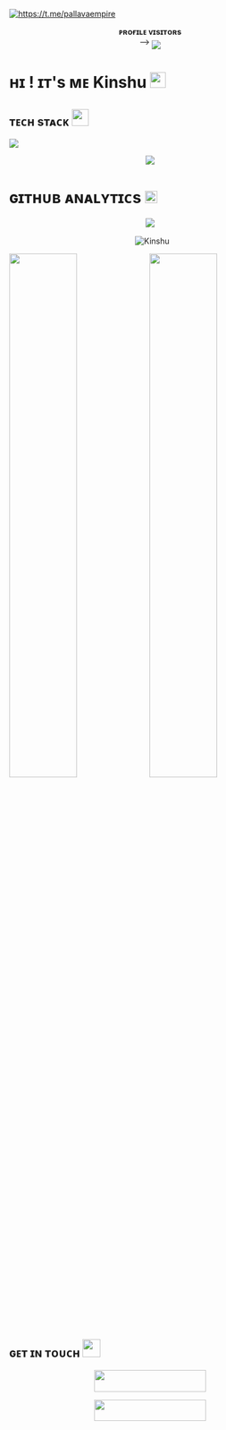 <a href="https://github.com/itskinshu"><img src="https://readme-typing-svg.herokuapp.com?font=Russo+One&size=30&duration=4000&pause=1000&color=F7F7F7&width=435&lines=Hey%2C+I+Am+kinshu+;From+Mumbai%2C+India;Bot/Web+Dev!;Telegram%3A+%40Pallavaempite" alt="https://t.me/pallavaempire" /></a>

<p align="center">
    <b>ᴘʀᴏғɪʟᴇ ᴠɪsɪᴛᴏʀs</b><br>
 -->    <img align="middle" src="https://profile-counter.glitch.me/xaekks/count.svg" />
</p>

<h1>ʜɪ ! ɪᴛ's ᴍᴇ Kinshu <img src="https://raw.githubusercontent.com/MartinHeinz/MartinHeinz/master/wave.gif" width="28"></h1>

<h2>ᴛᴇᴄʜ sᴛᴀᴄᴋ <img src="https://camo.githubusercontent.com/63371d36886ee658f5a97401f393e1ab1684b2fd3de674b8f5efc7d410b2a3d0/68747470733a2f2f6d656469612e67697068792e636f6d2f6d656469612f57556c706c634d704f43456d5447427442572f67697068792e676966" width="30"</img></h2>

![](https://skillicons.dev/icons?i=python,vscode,linux,git,github,githubactions,flask,html,markdown,sqlite,mysql,postgres,redis)

<p align="center">
  <a href="https://t.me/itskinshu"><img src="https://graph.org/file/d244a37bfc6e17f68d17b.jpg"></a>
    </p>
<p align="center">

</p>

<h3>
    
<h1>ɢɪᴛʜᴜʙ ᴀɴᴀʟʏᴛɪᴄs <img src="https://emojis.slackmojis.com/emojis/images/1621024394/39092/cat-roll.gif?1621024394" width="22"></h1>
  <p align="center">
  <img src="https://github-stats-alpha.vercel.app/api/?username=itskinshu&cc=000&tc=00ff00&ic=fff000&bc=fff" align="center">
</p>

<p align="center">&nbsp;
  <img align="center" src="https://github-readme-stats.vercel.app/api?username=itskinshu&&show_icons=true&theme=midnight-purple" alt="Kinshu"/>
</p>        

[<img src="https://github-readme-stats.vercel.app/api?username=itskinshu&count_private=true&show_icons=true&theme=chartreuse-dark&custom_title=What%27s+the+craic?&include_all_commits=true&hide_border=true&bg_color=000000" width="49%">](https://github.com/itskinshu) [<img src="https://github-readme-streak-stats.herokuapp.com/?user=itskinshu&theme=chartreuse-dark&hide_border=True&bg_color=000000" width="49%">](https://github.com/itskinshu)
    

    
<h2>ɢᴇᴛ ɪɴ ᴛᴏᴜᴄʜ <img src="https://media.giphy.com/media/LnQjpWaON8nhr21vNW/giphy.gif" width="32"/></h2>

<p align="center">
<a href="https://telegram.me/itskinshu"><img src="https://img.shields.io/badge/-Contact%20Me-black.svg?style=for-the-badge&logo=Telegram" width="200" height="38.5"/></a>
</p>
<p align="center">
<a href="https://telegram.me/pallavaempire"><img src="https://img.shields.io/badge/-Pallav%20Empire-black.svg?style=for-the-badge&logo=Telegram" width="200" height="38.5"/></a>
</p>
